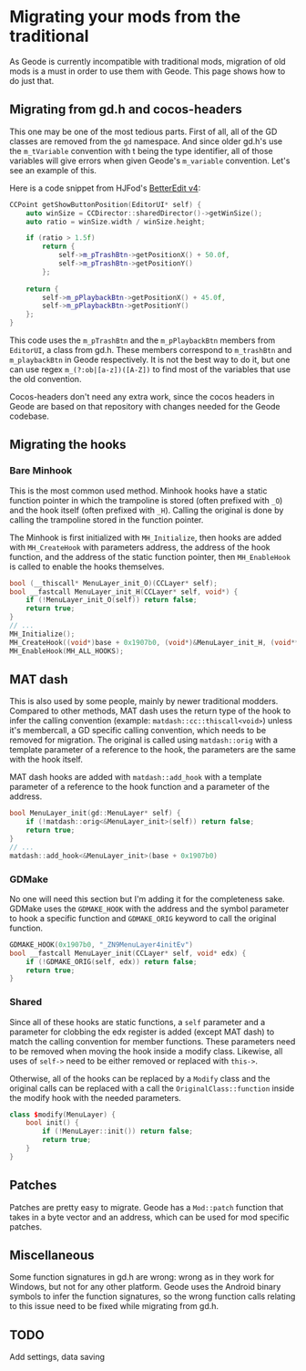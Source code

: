 # Migrating your mods from the traditional

As Geode is currently incompatible with traditional mods, migration of old mods is a must in order to use them with Geode. This page shows how to do just that.

## Migrating from gd.h and cocos-headers

This one may be one of the most tedious parts. First of all, all of the GD classes are removed from the `gd` namespace. And since older gd.h's use the `m_tVariable` convention with t being the type identifier, all of those variables will give errors when given Geode's `m_variable` convention. Let's see an example of this.

Here is a code snippet from HJFod's [BetterEdit v4](https://github.com/HJfod/BetterEdit/blob/v4-min/hooks/EditorUI.cpp#L39-L53):

```cpp
CCPoint getShowButtonPosition(EditorUI* self) {
    auto winSize = CCDirector::sharedDirector()->getWinSize();
    auto ratio = winSize.width / winSize.height;

    if (ratio > 1.5f)
        return {
            self->m_pTrashBtn->getPositionX() + 50.0f,
            self->m_pTrashBtn->getPositionY()
        };
    
    return {
        self->m_pPlaybackBtn->getPositionX() + 45.0f,
        self->m_pPlaybackBtn->getPositionY()
    };
}
```
This code uses the `m_pTrashBtn` and the `m_pPlaybackBtn` members from `EditorUI`, a class from gd.h. These members correspond to `m_trashBtn` and `m_playbackBtn` in Geode respectively. It is not the best way to do it, but one can use regex `m_(?:ob|[a-z])([A-Z])` to find most of the variables that use the old convention.

Cocos-headers don't need any extra work, since the cocos headers in Geode are based on that repository with changes needed for the Geode codebase.


## Migrating the hooks

### Bare Minhook

This is the most common used method. Minhook hooks have a static function pointer in which the trampoline is stored (often prefixed with `_O`) and the hook itself (often prefixed with `_H`). Calling the original is done by calling the trampoline stored in the function pointer.

The Minhook is first initialized with `MH_Initialize`, then hooks are added with `MH_CreateHook` with parameters address, the address of the hook function, and the address of the static function pointer, then `MH_EnableHook` is called to enable the hooks themselves.

```cpp
bool (__thiscall* MenuLayer_init_O)(CCLayer* self);
bool __fastcall MenuLayer_init_H(CCLayer* self, void*) {
    if (!MenuLayer_init_O(self)) return false;
    return true;
}
// ...
MH_Initialize();
MH_CreateHook((void*)base + 0x1907b0, (void*)&MenuLayer_init_H, (void**)&MenuLayer_init_O);
MH_EnableHook(MH_ALL_HOOKS);
```

## MAT dash

This is also used by some people, mainly by newer traditional modders. Compared to other methods, MAT dash uses the return type of the hook to infer the calling convention (example: `matdash::cc::thiscall<void>`) unless it's membercall, a GD specific calling convention, which needs to be removed for migration. The original is called using `matdash::orig` with a template parameter of a reference to the hook, the parameters are the same with the hook itself.

MAT dash hooks are added with `matdash::add_hook` with a template parameter of a reference to the hook function and a parameter of the address.

```cpp
bool MenuLayer_init(gd::MenuLayer* self) {
    if (!matdash::orig<&MenuLayer_init>(self)) return false;
    return true;
}
// ...
matdash::add_hook<&MenuLayer_init>(base + 0x1907b0)
```

### GDMake

No one will need this section but I'm adding it for the completeness sake. GDMake uses the `GDMAKE_HOOK` with the address and the symbol parameter to hook a specific function and `GDMAKE_ORIG` keyword to call the original function. 

```cpp
GDMAKE_HOOK(0x1907b0, "_ZN9MenuLayer4initEv")
bool __fastcall MenuLayer_init(CCLayer* self, void* edx) {
    if (!GDMAKE_ORIG(self, edx)) return false;
    return true;
}
```

### Shared

Since all of these hooks are static functions, a `self` parameter and a parameter for clobbing the edx register is added (except MAT dash) to match the calling convention for member functions. These parameters need to be removed when moving the hook inside a modify class. Likewise, all uses of `self->` need to be either removed or replaced with `this->`.

Otherwise, all of the hooks can be replaced by a `Modify` class and the original calls can be replaced with a call the `OriginalClass::function` inside the modify hook with the needed parameters. 

```cpp
class $modify(MenuLayer) {
    bool init() {
        if (!MenuLayer::init()) return false;
        return true;
    }
}
```

## Patches

Patches are pretty easy to migrate. Geode has a `Mod::patch` function that takes in a byte vector and an address, which can be used for mod specific patches.

## Miscellaneous 

Some function signatures in gd.h are wrong: wrong as in they work for Windows, but not for any other platform. Geode uses the Android binary symbols to infer the function signatures, so the wrong function calls relating to this issue need to be fixed while migrating from gd.h.

## TODO

Add settings, data saving
